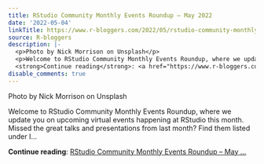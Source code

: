 ```yaml
---
title: RStudio Community Monthly Events Roundup – May 2022
date: '2022-05-04'
linkTitle: https://www.r-bloggers.com/2022/05/rstudio-community-monthly-events-roundup-may-2022/
source: R-bloggers
description: |-
  <p>Photo by Nick Morrison on Unsplash</p>
  <p>Welcome to RStudio Community Monthly Events Roundup, where we update you on upcoming virtual events happening at RStudio this month. Missed the great talks and presentations from last month? Find them listed under I...</p>
  <strong>Continue reading</strong>: <a href="https://www.r-bloggers.com/2022/05/rstudio-community-monthly-events-roundup-may-2022/">RStudio Community Monthly Events Roundup – May ...
disable_comments: true
---
```

<p>Photo by Nick Morrison on Unsplash</p>
<p>Welcome to RStudio Community Monthly Events Roundup, where we update you on upcoming virtual events happening at RStudio this month. Missed the great talks and presentations from last month? Find them listed under I...</p>
<strong>Continue reading</strong>: <a href="https://www.r-bloggers.com/2022/05/rstudio-community-monthly-events-roundup-may-2022/">RStudio Community Monthly Events Roundup – May ...
